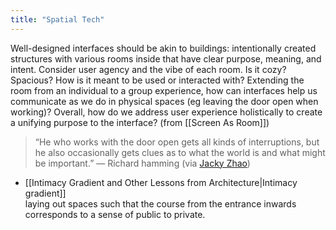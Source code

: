 ```yaml
---
title: "Spatial Tech"
---
```

Well-designed interfaces should be akin to buildings: intentionally created structures with various rooms inside that have clear purpose, meaning, and intent. Consider user agency and the vibe of each room. Is it cozy? Spacious? How is it meant to be used or interacted with? Extending the room from an individual to a group experience, how can interfaces help us communicate as we do in physical spaces (eg leaving the door open when working)? Overall, how do we address user experience holistically to create a unifying purpose to the interface? (from [[Screen As Room]])

> 	“He who works with the door open gets all kinds of interruptions, but he also occasionally gets clues as to what the world is and what might be important.” — Richard hamming (via [Jacky Zhao](https://jzhao.xyz/thoughts/building-in-public/))

  - [[Intimacy Gradient and Other Lessons from Architecture|Intimacy gradient]]  
    laying out spaces such that the course from the entrance inwards corresponds to a sense of public to private.
